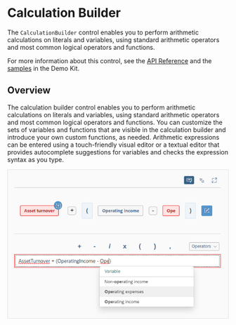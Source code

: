 <!-- loio1db504725155424a8dc9fabd4147dd28 -->

# Calculation Builder

The `CalculationBuilder` control enables you to perform arithmetic calculations on literals and variables, using standard arithmetic operators and most common logical operators and functions.

For more information about this control, see the [API Reference](https://ui5.sap.com/#/api/sap.suite.ui.commons.CalculationBuilder) and the [samples](https://ui5.sap.com/#/entity/sap.suite.ui.commons.CalculationBuilder) in the Demo Kit.



<a name="loio1db504725155424a8dc9fabd4147dd28__section_i3v_1bd_5db"/>

## Overview

The calculation builder control enables you to perform arithmetic calculations on literals and variables, using standard arithmetic operators and most common logical operators and functions. You can customize the sets of variables and functions that are visible in the calculation builder and introduce your own custom functions, as needed. Arithmetic expressions can be entered using a touch-friendly visual editor or a textual editor that provides autocomplete suggestions for variables and checks the expression syntax as you type.

![]()![Calculation Builder](../01_Whats-New/images/WhatsNew_156_Calculation_Builder_0eb83de.png)

